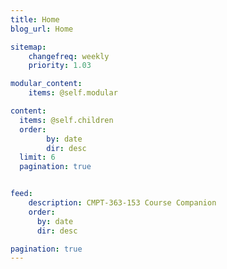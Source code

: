 ```yaml
---
title: Home
blog_url: Home

sitemap:
    changefreq: weekly
    priority: 1.03

modular_content:
    items: @self.modular

content:
  items: @self.children
  order:
        by: date
        dir: desc
  limit: 6
  pagination: true


feed:
    description: CMPT-363-153 Course Companion
    order:
      by: date
      dir: desc

pagination: true
---
```

